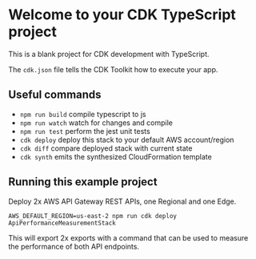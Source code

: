 # Welcome to your CDK TypeScript project

This is a blank project for CDK development with TypeScript.

The `cdk.json` file tells the CDK Toolkit how to execute your app.

## Useful commands

* `npm run build`   compile typescript to js
* `npm run watch`   watch for changes and compile
* `npm run test`    perform the jest unit tests
* `cdk deploy`      deploy this stack to your default AWS account/region
* `cdk diff`        compare deployed stack with current state
* `cdk synth`       emits the synthesized CloudFormation template


## Running this example project

Deploy 2x AWS API Gateway REST APIs, one Regional and one Edge.

```
AWS_DEFAULT_REGION=us-east-2 npm run cdk deploy ApiPerformanceMeasurementStack
```

This will export 2x exports with a command that can be used to measure the performance of both API endpoints.
